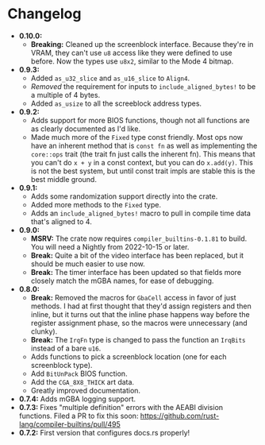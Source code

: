 # Changelog

* **0.10.0:**
  * **Breaking:** Cleaned up the screenblock interface. Because they're in VRAM,
    they can't use `u8` access like they were defined to use before. Now the
    types use `u8x2`, similar to the Mode 4 bitmap.
* **0.9.3:**
  * Added `as_u32_slice` and `as_u16_slice` to `Align4`.
  * *Removed* the requirement for inputs to `include_aligned_bytes!` to be a
    multiple of 4 bytes.
  * Added `as_usize` to all the screeblock address types.
* **0.9.2:**
  * Adds support for more BIOS functions, though not all functions are as
    clearly documented as I'd like.
  * Made much more of the `Fixed` type const friendly. Most ops now have an
    inherent method that is `const fn` as well as implementing the `core::ops`
    trait (the trait fn just calls the inherent fn). This means that you can't
    do `x + y` in a const context, but you can do `x.add(y)`. This is not the
    best system, but until const trait impls are stable this is the best middle
    ground.
* **0.9.1:**
  * Adds some randomization support directly into the crate.
  * Added more methods to the `Fixed` type.
  * Adds an `include_aligned_bytes!` macro to pull in compile time data that's
    aligned to 4.
* **0.9.0:**
  * **MSRV:** The crate now requires `compiler_builtins-0.1.81` to build. You
    will need a Nightly from 2022-10-15 or later.
  * **Break:** Quite a bit of the video interface has been replaced, but it
    should be much easier to use now.
  * **Break:** The timer interface has been updated so that fields more closely
    match the mGBA names, for ease of debugging.
* **0.8.0:**
  * **Break:** Removed the macros for `GbaCell` access in favor of just methods.
    I had at first thought that they'd assign registers and then inline, but it
    turns out that the inline phase happens way before the register assignment
    phase, so the macros were unnecessary (and clunky).
  * **Break:** The `IrqFn` type is changed to pass the function an `IrqBits`
    instead of a bare `u16`.
  * Adds functions to pick a screenblock location (one for each screenblock
    type).
  * Add `BitUnPack` BIOS function.
  * Add the `CGA_8X8_THICK` art data.
  * Greatly improved documentation.
* **0.7.4:** Adds mGBA logging support.
* **0.7.3:** Fixes "multiple definition" errors with the AEABI division functions.
  Filed a PR to fix this soon:
  https://github.com/rust-lang/compiler-builtins/pull/495
* **0.7.2:** First version that configures docs.rs properly!
